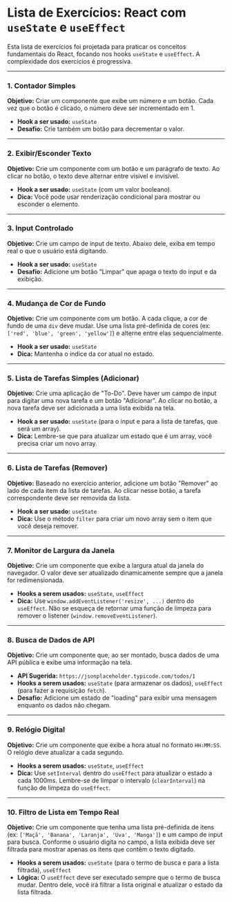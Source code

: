 # Lista de Exercícios: React com `useState` e `useEffect`

Esta lista de exercícios foi projetada para praticar os conceitos fundamentais do React, focando nos hooks `useState` e `useEffect`. A complexidade dos exercícios é progressiva.

---

### 1. Contador Simples
**Objetivo:** Criar um componente que exibe um número e um botão. Cada vez que o botão é clicado, o número deve ser incrementado em 1.
- **Hook a ser usado:** `useState`
- **Desafio:** Crie também um botão para decrementar o valor.

---

### 2. Exibir/Esconder Texto
**Objetivo:** Crie um componente com um botão e um parágrafo de texto. Ao clicar no botão, o texto deve alternar entre visível e invisível.
- **Hook a ser usado:** `useState` (com um valor booleano).
- **Dica:** Você pode usar renderização condicional para mostrar ou esconder o elemento.

---

### 3. Input Controlado
**Objetivo:** Crie um campo de input de texto. Abaixo dele, exiba em tempo real o que o usuário está digitando.
- **Hook a ser usado:** `useState`
- **Desafio:** Adicione um botão "Limpar" que apaga o texto do input e da exibição.

---

### 4. Mudança de Cor de Fundo
**Objetivo:** Crie um componente com um botão. A cada clique, a cor de fundo de uma `div` deve mudar. Use uma lista pré-definida de cores (ex: `['red', 'blue', 'green', 'yellow']`) e alterne entre elas sequencialmente.
- **Hook a ser usado:** `useState`
- **Dica:** Mantenha o índice da cor atual no estado.

---

### 5. Lista de Tarefas Simples (Adicionar)
**Objetivo:** Crie uma aplicação de "To-Do". Deve haver um campo de input para digitar uma nova tarefa e um botão "Adicionar". Ao clicar no botão, a nova tarefa deve ser adicionada a uma lista exibida na tela.
- **Hook a ser usado:** `useState` (para o input e para a lista de tarefas, que será um array).
- **Dica:** Lembre-se que para atualizar um estado que é um array, você precisa criar um novo array.

---

### 6. Lista de Tarefas (Remover)
**Objetivo:** Baseado no exercício anterior, adicione um botão "Remover" ao lado de cada item da lista de tarefas. Ao clicar nesse botão, a tarefa correspondente deve ser removida da lista.
- **Hook a ser usado:** `useState`
- **Dica:** Use o método `filter` para criar um novo array sem o item que você deseja remover.

---

### 7. Monitor de Largura da Janela
**Objetivo:** Crie um componente que exibe a largura atual da janela do navegador. O valor deve ser atualizado dinamicamente sempre que a janela for redimensionada.
- **Hooks a serem usados:** `useState`, `useEffect`
- **Dica:** Use `window.addEventListener('resize', ...)` dentro do `useEffect`. Não se esqueça de retornar uma função de limpeza para remover o listener (`window.removeEventListener`).

---

### 8. Busca de Dados de API
**Objetivo:** Crie um componente que, ao ser montado, busca dados de uma API pública e exibe uma informação na tela.
- **API Sugerida:** `https://jsonplaceholder.typicode.com/todos/1`
- **Hooks a serem usados:** `useState` (para armazenar os dados), `useEffect` (para fazer a requisição `fetch`).
- **Desafio:** Adicione um estado de "loading" para exibir uma mensagem enquanto os dados não chegam.

---

### 9. Relógio Digital
**Objetivo:** Crie um componente que exibe a hora atual no formato `HH:MM:SS`. O relógio deve atualizar a cada segundo.
- **Hooks a serem usados:** `useState`, `useEffect`
- **Dica:** Use `setInterval` dentro do `useEffect` para atualizar o estado a cada 1000ms. Lembre-se de limpar o intervalo (`clearInterval`) na função de limpeza do `useEffect`.

---

### 10. Filtro de Lista em Tempo Real
**Objetivo:** Crie um componente que tenha uma lista pré-definida de itens (ex: `['Maçã', 'Banana', 'Laranja', 'Uva', 'Manga']`) e um campo de input para busca. Conforme o usuário digita no campo, a lista exibida deve ser filtrada para mostrar apenas os itens que contêm o texto digitado.
- **Hooks a serem usados:** `useState` (para o termo de busca e para a lista filtrada), `useEffect`
- **Lógica:** O `useEffect` deve ser executado sempre que o termo de busca mudar. Dentro dele, você irá filtrar a lista original e atualizar o estado da lista filtrada.
